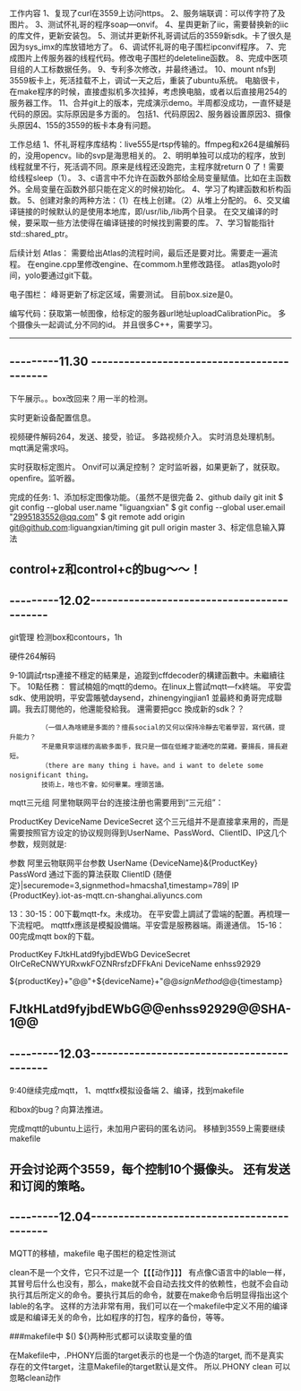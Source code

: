 工作内容
1、复现了curl在3559上访问https。
2、服务端联调：可以传字符了及图片。
3、测试怀礼哥的程序soap—onvif。
4、星舆更新了iic，需要替换新的iic的库文件，更新安装包。
5、测试并更新怀礼哥调试后的3559新sdk。卡了很久是因为sys_imx的库放错地方了。
6、调试怀礼哥的电子围栏ipconvif程序。
7、完成图片上传服务器的线程代码。修改电子围栏的deleteline函数。
8、完成中医项目组的人工标数据任务。
9、专利多次修改，并最终通过。
10、mount nfs到3559板卡上，死活挂载不上，调试一天之后，重装了ubuntu系统。
电脑很卡，在make程序的时候，直接虚拟机多次挂掉，考虑换电脑，或者以后直接用254的服务器工作。
11、合并git上的版本，完成演示demo。半周都没成功，一直怀疑是代码的原因。实际原因是多方面的。
包括1、代码原因2、服务器设置原因3、摄像头原因4、155的3559的板卡本身有问题。


工作总结
1、怀礼哥程序库结构：live555是rtsp传输的。ffmpeg和x264是编解码的，没用opencv。lib的svp是海思相关的。
2、明明单独可以成功的程序，放到线程就里不行，死活调不同。原来是线程还没跑完，主程序就return 0 了！需要给线程sleep（1）。
3、c语言中不允许在函数外部给全局变量赋值。比如在主函数外。全局变量在函数外部只能在定义的时候初始化。
4、学习了构建函数和析构函数。
5、创建对象的两种方法：（1）在栈上创建。（2）从堆上分配的。
6、交叉编译链接的时候默认的是使用本地库，即/usr/lib,/lib两个目录。
在交叉编译的时候，要采取一些方法使得在编译链接的时候找到需要的库。 
7、学习智能指针std::shared_ptr。

后续计划
Atlas：
需要给出Atlas的流程时间，最后还是要对比。需要走一遍流程。
在engine.cpp里修改engine、在commom.h里修改路径。
atlas跑yolo时间，yolo要通过git下载。




电子围栏：
峰哥更新了标定区域，需要测试。
目前box.size是0。

编写代码：获取第一帧图像，给标定的服务器url地址uploadCalibrationPic。
多个摄像头一起调试,分不同的id。
并且很多C++，需要学习。



---------------------------------------------------------
---------11.30 -------------------------------------------
---------------------------------------------------------
下午展示。。box改回来？用一半的检测。


实时更新设备配置信息。


视频硬件解码264，发送、接受，验证。
多路视频介入。
实时消息处理机制。mqtt满足需求吗。

实时获取标定图片。
Onvif可以满足控制？
定时监听器，如果更新了，就获取。openfire。监听器。

完成的任务:
1、添加标定图像功能。（虽然不是很完备
2、github daily 
git init
$ git config --global user.name "liguangxian"
$ git config --global user.email "2995183552@qq.com"
$ git remote add origin git@github.com:liguangxian/timing 
git pull origin master
3、标定信息输入算法

control+z和control+c的bug～～！
---------------------------------------------------------
---------12.02-------------------------------------------
---------------------------------------------------------
git管理
检测box和contours，1h

硬件264解码

9-10調試rtsp連接不穩定的結果是，追蹤到cffdecoder的構建函數中。未繼續往下。
10點任務：
嘗試楠姐的mqtt的demo。在linux上嘗試mqtt—fx終端。
平安雲sdk、使用說明，平安雲賬號daysend，zhinengyingjian1
並最終和勇哥完成聯調。我去訂閱他的，他還能發給我。
還需要把gcc 換成新的sdk？？

			（一個人為啥總是多面的？擅長social的又何以保持冷靜去宅着學習，寫代碼，提升能力？
			不是撒貝寧這樣的高級多面手，我只是一個在低維才能通吃的菜雞。要揚長，揚長避短。
			（there are many thing i have。and i want to delete some nosignificant thing。
			技術上，啥也不會。如何畢業。埋頭苦讀。






mqtt三元组
阿里物联网平台的连接注册也需要用到“三元组”：

ProductKey
DeviceName
DeviceSecret
这个三元组并不是直接拿来用的，而是需要按照官方设定的协议规则得到UserName、PassWord、ClientID、IP这几个参数，规则就是:

参数		阿里云物联网平台参数
UserName	{DeviceName}&{ProductKey}
PassWord	通过下面的算法获取
ClientID	{随便定}|securemode=3,signmethod=hmacsha1,timestamp=789|
IP		{ProductKey}.iot-as-mqtt.cn-shanghai.aliyuncs.com







13：30-15：00下載mqtt-fx。未成功。  在平安雲上調試了雲端的配置。再梳理一下流程吧。
mqttfx應該是模擬設備端。平安雲是服務器端。兩邊通信。
15-16：00完成mqtt box的下载。


ProductKey     FJtkHLatd9fyjbdEWbG
DeviceSecret   OIrCeReCNWYURxwkFOZNRrsfzDFFkAni
DeviceName     enhss92929



${productKey}+"@@"+${deviceName}+"@@${signMethod}@@${timestamp}



FJtkHLatd9fyjbdEWbG@@enhss92929@@SHA-1@@
---------------------------------------------------------
---------12.03-------------------------------------------
---------------------------------------------------------
9:40继续完成mqtt，
1、mqttfx模拟设备端
2、编译，找到makefile

和box的bug？向算法推进。

完成mqtt的ubuntu上运行，未加用户密码的匿名访问。
移植到3559上需要继续makefile

开会讨论两个3559，每个控制10个摄像头。
还有发送和订阅的策略。
---------------------------------------------------------
---------12.04-------------------------------------------
---------------------------------------------------------
MQTT的移植，makefile
电子围栏的稳定性测试

clean不是一个文件，它只不过是一个【【【动作】】】
有点像C语言中的lable一样，其冒号后什么也没有，那么，make就不会自动去找文件的依赖性，也就不会自动执行其后所定义的命令。要执行其后的命令，就要在make命令后明显得指出这个lable的名字。
这样的方法非常有用，我们可以在一个makefile中定义不用的编译或是和编译无关的命令，比如程序的打包，程序的备份，等等。

###makefile中 $() ${}两种形式都可以读取变量的值

在Makefile中，.PHONY后面的target表示的也是一个伪造的target, 而不是真实存在的文件target，注意Makefile的target默认是文件。
所以.PHONY clean 可以忽略clean动作




















